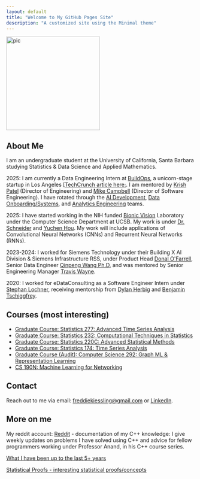 ```yaml
---
layout: default
title: "Welcome to My GitHub Pages Site"
description: "A customized site using the Minimal theme"
---
```

<img src="https://github.com/user-attachments/assets/d77eac74-6981-4dec-ae9f-01adca8e3277" alt="pic" style="width: 250px; height: auto;">



## About Me
I am an undergraduate student at the University of California, Santa Barbara studying Statistics & Data Science and Applied Mathematics.


2025: I am currently a Data Engineering Intern at [BuildOps](https://www.linkedin.com/company/buildops/posts/?feedView=all), a unicorn-stage startup in Los Angeles [[TechCrunch article here:](https://techcrunch.com/2025/03/21/commercial-services-platform-buildops-becomes-a-unicorn-raises-127m/). I am mentored by [Krish Patel](https://www.linkedin.com/in/krish-patel-75903379/) (Director of Engineering) and [Mike Campbell](https://www.linkedin.com/in/michael-campbell-194746a6/) (Director of Software Engineering). I have rotated through the [AI Development](https://www.buildops.com/), [Data Onboarding/Systems](https://www.buildops.com/), and [Analytics Engineering](https://www.buildops.com/) teams.



2025: I have started working in the NIH funded [Bionic Vision](https://bionicvisionlab.org) Laboratory under the Computer Science Department at UCSB. My work is under [Dr. Schneider](https://schneidermarius.github.io) and [Yuchen Hou](https://www.linkedin.com/in/yuchen-hou-b95083205/). My work will include applications of Convolutional Neural Networks (CNNs) and Recurrent Neural Networks (RNNs). 

2023-2024: I worked for Siemens Technology under their Building X AI Division & Siemens Infrastructure RSS, under Product Head [Donal O'Farrell](https://www.linkedin.com/in/donal-ofarrell/), Senior Data Engineer [Qinpeng Wang Ph.D](https://www.linkedin.com/in/qinpeng-wang-ph-d-a7a60850/), and was mentored by Senior Engineering Manager [Travis Wayne](https://www.linkedin.com/in/traviswayne/).

2020: I worked for eDataConsulting as a Software Engineer Intern under [Stephan Lochner](https://www.linkedin.com/in/stephan-lochner/), receiving mentorship from [Dylan Herbig](https://www.linkedin.com/in/dylan-herbig/) and [Benjamin Tschiggfrey](https://www.linkedin.com/in/benjamin-tschiggfrey-a4b861158/).

## Courses (most interesting)
- [Graduate Course: Statistics 277: Advanced Time Series Analysis](Stat_277.md)
- [Graduate Course: Statistics 232: Computational Techniques in Statistics](Stats_232.md)
- [Graduate Course: Statistics 220C: Advanced Statistical Methods](Stat_220C.md)
- [Graduate Course: Statistics 174: Time Series Analysis](Stat_174.md)
- [Graduate Course (Audit): Computer Science 292: Graph ML & Representation Learning](https://github.com/freddiek4/F2024_Statisitcal_Compute_UCSB/tree/main/CS_292_Graph_Representation_Learning)
- [CS 190N: Machine Learning for Networking](cs190n.md)

## Contact
Reach out to me via email: [freddiekiessling@gmail.com](freddiekiessling@gmail.com) or [LinkedIn](https://www.linkedin.com/in/frederick-kiessling-2b86ab224/).

## More on me

My reddit account: [Reddit](https://www.reddit.com/user/Frederick_kiessling/) - documentation of my C++ knowledge: I give weekly updates on problems I have solved using C++ and advice for fellow programmers working under Professor Anand, in his C++ course series.

[What I have been up to the last 5+ years](story.md) 



[Statistical Proofs - interesting statistical proofs/concepts](statistical_proofs.md)
